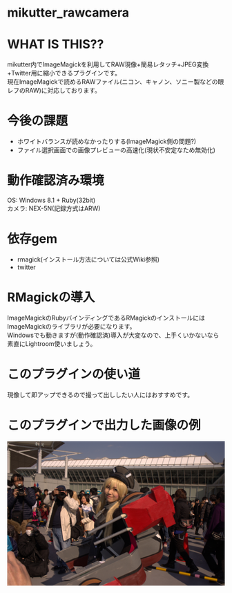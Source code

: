 mikutter_rawcamera
================

# WHAT IS THIS??
mikutter内でImageMagickを利用してRAW現像+簡易レタッチ+JPEG変換+Twitter用に縮小できるプラグインです。  
現在ImageMagickで読めるRAWファイル(ニコン、キャノン、ソニー製などの眼レフのRAW)に対応しております。  

# 今後の課題
* ホワイトバランスが読めなかったりする(ImageMagick側の問題?)
* ファイル選択画面での画像プレビューの高速化(現状不安定なため無効化)

# 動作確認済み環境
OS: Windows 8.1 + Ruby(32bit)  
カメラ: NEX-5N(記録方式はARW)

# 依存gem
* rmagick(インストール方法については公式Wiki参照)
* twitter

# RMagickの導入
ImageMagickのRubyバインディングであるRMagickのインストールにはImageMagickのライブラリが必要になります。  
Windowsでも動きますが(動作確認済)導入が大変なので、上手くいかないなら素直にLightroom使いましょう。

# このプラグインの使い道
現像して即アップできるので撮って出ししたい人にはおすすめです。

# このプラグインで出力した画像の例
![テスト画像](https://raw.githubusercontent.com/kazukioishi/mikutter_rawcamera/master/demo_compressed.jpg "レイヤーさん")
